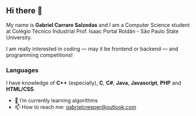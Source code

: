 ## Hi there 👋

My name is __Gabriel Carraro Salzedas__ and I am a Computer Science student at Colégio Técnico Industrial Prof. Isaac Portal Roldán - São Paulo State University.

I am really interested in coding — may it be frontend or backend — and programming competitions!

### Languages
I have knowledge of __C++__ (especially), __C__, __C#__, __Java__, __Javascript__, __PHP__ and __HTML/CSS__.


- 🌱 I’m currently learning algorithms
- 📫 How to reach me: gabrielcreeper@outlook.com
